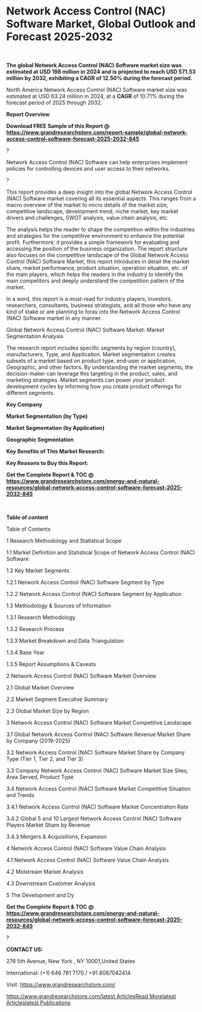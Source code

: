 <h1>Network Access Control (NAC) Software Market, Global Outlook and Forecast 2025-2032</h1><br/><p><strong>The global Network Access Control (NAC) Software market size was estimated at USD 198 million in 2024 and is projected to reach USD 571.53 million by 2032, exhibiting a <strong>CAGR</strong> of 12.50% during the forecast period.</strong></p>
 
 
 
 <p>North America Network Access Control (NAC) Software market size was estimated at USD 63.24 million in 2024, at a <strong>CAGR</strong> of 10.71% during the forecast period of 2025 through 2032.</p>
 
 
 
 <p><strong>Report Overview</strong></p>
 
 
 
 <div><b>Download FREE Sample of this Report @ <a href="https://www.grandresearchstore.com/report-sample/global-network-access-control-software-forecast-2025-2032-845">https://www.grandresearchstore.com/report-sample/global-network-access-control-software-forecast-2025-2032-845</a></b></div>
 
 
 
 <p>? </p>
 
 
 
 <p>Network Access Control (NAC) Software can help enterprises implement policies for controlling devices and user access to their networks.</p>
 
 
 
 <p>? </p>
 
 
 
 <p>This report provides a deep insight into the global Network Access Control (NAC) Software market covering all its essential aspects. This ranges from a macro overview of the market to micro details of the market size, competitive landscape, development trend, niche market, key market drivers and challenges, SWOT analysis, value chain analysis, etc.</p>
 
 
 
 <p>The analysis helps the reader to shape the competition within the industries and strategies for the competitive environment to enhance the potential profit. Furthermore, it provides a simple framework for evaluating and accessing the position of the business organization. The report structure also focuses on the competitive landscape of the Global Network Access Control (NAC) Software Market, this report introduces in detail the market share, market performance, product situation, operation situation, etc. of the main players, which helps the readers in the industry to identify the main competitors and deeply understand the competition pattern of the market.</p>
 
 
 
 <p>In a word, this report is a must-read for industry players, investors, researchers, consultants, business strategists, and all those who have any kind of stake or are planning to foray into the Network Access Control (NAC) Software market in any manner.</p>
 
 
 
 <p>Global Network Access Control (NAC) Software Market: Market Segmentation Analysis</p>
 
 
 
 <p>The research report includes specific segments by region (country), manufacturers, Type, and Application. Market segmentation creates subsets of a market based on product type, end-user or application, Geographic, and other factors. By understanding the market segments, the decision-maker can leverage this targeting in the product, sales, and marketing strategies. Market segments can power your product development cycles by informing how you create product offerings for different segments.</p>
 
 
 
 <p><strong>Key Company</strong></p>
 
 
 
 <p><strong>Market Segmentation (by Type)</strong></p>
 
 
 
 <p><strong>Market Segmentation (<strong>by Application</strong>)</strong></p>
 
 
 
 <p><strong>Geographic Segmentation</strong></p>
 
 
 
 <p><strong>Key Benefits of This Market Research:</strong></p>
 
 
 
 <p><strong>Key <strong>Reasons to Buy</strong> this Report:</strong></p>
 
 
 
 <div><b>Get the Complete Report & TOC @ <a href="https://www.grandresearchstore.com/energy-and-natural-resources/global-network-access-control-software-forecast-2025-2032-845">https://www.grandresearchstore.com/energy-and-natural-resources/global-network-access-control-software-forecast-2025-2032-845</a></b></div>
 
 
 
 <p><br />
 
 <b>Table of content</b></p>
 
 
 
 <p>Table of Contents<br />
 
 1 Research Methodology and Statistical Scope<br />
 
 1.1 Market Definition and Statistical Scope of Network Access Control (NAC) Software<br />
 
 1.2 Key Market Segments<br />
 
 1.2.1 Network Access Control (NAC) Software Segment by Type<br />
 
 1.2.2 Network Access Control (NAC) Software Segment by Application<br />
 
 1.3 Methodology & Sources of Information<br />
 
 1.3.1 Research Methodology<br />
 
 1.3.2 Research Process<br />
 
 1.3.3 Market Breakdown and Data Triangulation<br />
 
 1.3.4 Base Year<br />
 
 1.3.5 Report Assumptions & Caveats<br />
 
 2 Network Access Control (NAC) Software Market Overview<br />
 
 2.1 Global Market Overview<br />
 
 2.2 Market Segment Executive Summary<br />
 
 2.3 Global Market Size by Region<br />
 
 3 Network Access Control (NAC) Software Market Competitive Landscape<br />
 
 3.1 Global Network Access Control (NAC) Software Revenue Market Share by Company (2019-2025)<br />
 
 3.2 Network Access Control (NAC) Software Market Share by Company Type (Tier 1, Tier 2, and Tier 3)<br />
 
 3.3 Company Network Access Control (NAC) Software Market Size Sites, Area Served, Product Type<br />
 
 3.4 Network Access Control (NAC) Software Market Competitive Situation and Trends<br />
 
 3.4.1 Network Access Control (NAC) Software Market Concentration Rate<br />
 
 3.4.2 Global 5 and 10 Largest Network Access Control (NAC) Software Players Market Share by Revenue<br />
 
 3.4.3 Mergers & Acquisitions, Expansion<br />
 
 4 Network Access Control (NAC) Software Value Chain Analysis<br />
 
 4.1 Network Access Control (NAC) Software Value Chain Analysis<br />
 
 4.2 Midstream Market Analysis<br />
 
 4.3 Downstream Customer Analysis<br />
 
 5 The Development and Dy</p>
 
 
 
 <div><b>Get the Complete Report & TOC @ <a href="https://www.grandresearchstore.com/energy-and-natural-resources/global-network-access-control-software-forecast-2025-2032-845">https://www.grandresearchstore.com/energy-and-natural-resources/global-network-access-control-software-forecast-2025-2032-845</a></b></div>
 
 
 
 <p>? </p>
 
 
 
 <p><b>CONTACT US:</b><br />
 
 276 5th Avenue, New York , NY 10001,United States<br />
 
 International: (+1) 646 781 7170 / +91 8087042414<br />
 
 Visit: <a href="https://www.grandresearchstore.com/">https://www.grandresearchstore.com/</a><br />
 
 <a href="https://gyeongbokgung.com">https://www.grandresearchstore.com/</a><a href="https://hallyeomaritime.com">latest Articles</a><a href="https://jingwansa.com">Read More</a><a href="https://nguoiviet.jp/">latest Articles</a><a href="https://www.intelmarketresearch.com/">latest Publications</a></p>